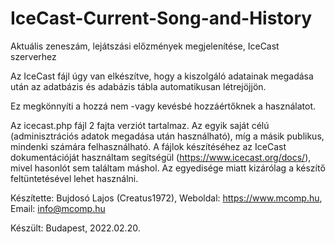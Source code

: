 # IceCast-Current-Song-and-History
Aktuális zeneszám, lejátszási előzmények megjelenítése, IceCast szerverhez

Az IceCast fájl úgy van elkészítve, 
hogy a kiszolgáló adatainak megadása után 
az adatbázis és adabázis tábla automatikusan létrejöjjön.

Ez megkönnyíti a hozzá nem -vagy kevésbé hozzáértőknek a használatot.

Az icecast.php fájl 2 fajta verziót tartalmaz. Az egyik saját célú (adminisztrációs adatok megadása után használható), míg a másik publikus, mindenki számára felhasználható. A fájlok készítéséhez az IceCast dokumentációját használtam segítségül (https://www.icecast.org/docs/), mivel hasonlót sem találtam máshol. Az egyedisége miatt kizárólag a készítő feltüntetésével lehet használni.

Készítette: Bujdosó Lajos (Creatus1972),
Weboldal: https://www.mcomp.hu,
Email: info@mcomp.hu

Készült: Budapest, 2022.02.20.
